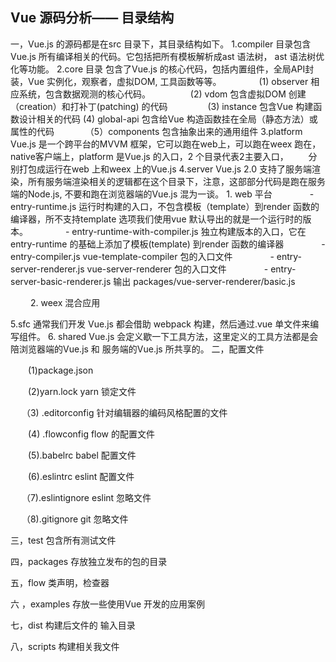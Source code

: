 ## Vue 源码分析—— 目录结构
一，Vue.js 的源码都是在src 目录下，其目录结构如下。
 1.compiler 目录包含Vue.js 所有编译相关的代码。它包括把所有模板解析成ast 语法树， ast 语法树优化等功能。
 2.core 目录 包含了Vue.js 的核心代码，包括内置组件，全局API封装，Vue 实例化，观察者，虚拟DOM, 工具函数等等。
 　　　　(1) observer     相应系统，包含数据观测的核心代码。
　　　　 (2) vdom     包含虚拟DOM 创建（creation）和打补丁(patching) 的代码
　　　　 (3) instance  包含Vue 构建函数设计相关的代码
        (4) global-api   包含给Vue 构造函数挂在全局（静态方法）或属性的代码
　　　  （5）components  包含抽象出来的通用组件
 3.platform Vue.js 是一个跨平台的MVVM 框架，它可以跑在web上，可以跑在weex 跑在，native客户端上，platform 是Vue.js 的入口，2 个目录代表2主要入口，
　　分别打包成运行在web 上和weex 上的Vue.js
 4.server  Vue.js 2.0 支持了服务端渲染，所有服务端渲染相关的逻辑都在这个目录下，注意，这部部分代码是跑在服务端的Node.js, 不要和跑在浏览器端的Vue.js 混为一谈。
    1. web 平台
　　　　- entry-runtime.js     运行时构建的入口，不包含模板（template）到render 函数的编译器，所不支持template 选项我们使用vue 默认导出的就是一个运行时的版本。
　　　　- entry-runtime-with-compiler.js    独立构建版本的入口，它在entry-runtime 的基础上添加了模板(template) 到render 函数的编译器
　　　　- entry-compiler.js     vue-template-compiler 包的入口文件
　　　　- entry-server-renderer.js     vue-server-renderer 包的入口文件
　　　　- entry-server-basic-renderer.js     输出  packages/vue-server-renderer/basic.js

　　 2. weex    混合应用

5.sfc  通常我们开发 Vue.js 都会借助 webpack 构建，然后通过.vue 单文件来编写组件。
6. shared  Vue.js 会定义歇一下工具方法，这里定义的工具方法都是会陪浏览器端的Vue.js 和 服务端的Vue.js 所共享的。
二，配置文件

　　(1)package.json           

　　(2)yarn.lock   yarn 锁定文件

　 （3) .editorconfig   针对编辑器的编码风格配置的文件

　　(4) .flowconfig    flow 的配置文件

　　(5).babelrc        babel 配置文件

　　(6).eslintrc        eslint  配置文件

　 （7).eslintignore        eslint  忽略文件

　 （8).gitignore           git 忽略文件

三，test    包含所有测试文件

四，packages   存放独立发布的包的目录

五，flow   类声明，检查器

六 ，examples  存放一些使用Vue 开发的应用案例

七，dist      构建后文件的 输入目录

八，scripts     构建相关我文件